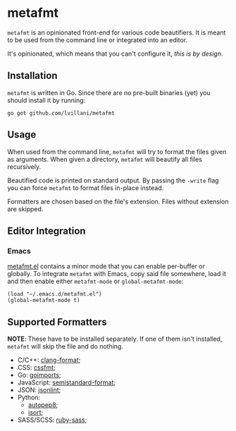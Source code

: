 # metafmt

`metafmt` is an opinionated front-end for various code beautifiers. It is meant to be used from
the command line or integrated into an editor.

It's opinionated, which means that you can't configure it, *this is by design*.


## Installation

`metafmt` is written in Go. Since there are no pre-built binaries (yet) you should install it by
running:

    go get github.com/lvillani/metafmt


## Usage

When used from the command line, `metafmt` will try to format the files given as
arguments. When given a directory, `metafmt` will beautify all files recursively.

Beautified code is printed on standard output. By passing the `-write` flag you can force
`metafmt` to format files in-place instead.

Formatters are chosen based on the file's extension. Files without extension are skipped.


## Editor Integration

### Emacs

[metafmt.el](metafmt.el) contains a minor mode that you can enable per-buffer or globally. To
integrate `metafmt` with Emacs, copy said file somewhere, load it and then enable either
`metafmt-mode` or `global-metafmt-mode`:

```elisp
(load "~/.emacs.d/metafmt.el")
(global-metafmt-mode t)
```


## Supported Formatters

**NOTE**: These have to be installed separately. If one of them isn't installed, `metafmt` will
skip the file and do nothing.

* C/C++: [clang-format](http://clang.llvm.org/docs/ClangFormat.html);
* CSS: [cssfmt](https://github.com/morishitter/cssfmt);
* Go: [goimports](https://godoc.org/golang.org/x/tools/cmd/goimports);
* JavaScript: [semistandard-format](https://github.com/ricardofbarros/semistandard-format);
* JSON: [jsonlint](https://github.com/zaach/jsonlint);
* Python:
  - [autopep8](https://github.com/hhatto/autopep8);
  - [isort](https://github.com/timothycrosley/isort);
* SASS/SCSS: [ruby-sass](http://sass-lang.com/install);
